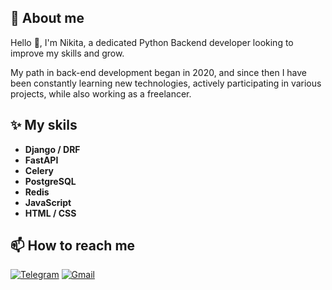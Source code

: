 ## 📃 About me

Hello 👋, I'm Nikita, a dedicated Python Backend developer looking to improve my skills and grow.

My path in back-end development began in 2020, and since then I have been constantly learning new technologies, actively participating in various projects, while also working as a freelancer.

## ✨ My skils

* **Django / DRF**
* **FastAPI**
* **Celery**
* **PostgreSQL**
* **Redis**
* **JavaScript**
* **HTML / CSS**

## 📫 How to reach me
[![Telegram](https://img.shields.io/badge/Telegram-@f__c__t__l-29A0DC?style=flat-square&logo=telegram)](https://t.me/f_c_t_l)
[![Gmail](https://img.shields.io/badge/Gmail-solovev.nikita.05@gmail.com-EA4335?style=flat-square&logo=gmail)](mailto:solovev.nikita.05@gmail.com)
